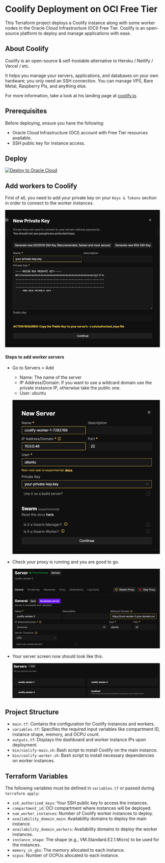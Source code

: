 # Coolify Deployment on OCI Free Tier

This Terraform project deploys a Coolify instance along with some worker nodes in the Oracle Cloud Infrastructure (OCI) Free Tier. Coolify is an open-source platform to deploy and manage applications with ease.

## About Coolify
Coolify is an open-source & self-hostable alternative to Heroku / Netlify / Vercel / etc.

It helps you manage your servers, applications, and databases on your own hardware; you only need an SSH connection. You can manage VPS, Bare Metal, Raspberry PIs, and anything else.

For more information, take a look at his landing page at [coolify.io](https://coolify.io).

## Prerequisites

Before deploying, ensure you have the following:
- Oracle Cloud Infrastructure (OCI) account with Free Tier resources available.
- SSH public key for instance access.

## Deploy

[![Deploy to Oracle Cloud](https://oci-resourcemanager-plugin.plugins.oci.oraclecloud.com/latest/deploy-to-oracle-cloud.svg)](https://cloud.oracle.com/resourcemanager/stacks/create?zipUrl=https://github.com/statickidz/coolify-oci-free/archive/refs/heads/main.zip)

## Add workers to Coolify

First of all, you need to add your private key on your `Keys & Tokens` section in order to connect to the worker instances.

![coolify-1](img/image-1.png)

#### Steps to add worker servers
- Go to Servers > Add
    - Name: The name of the server
    - IP Address/Domain: If you want to use a wildcard domain use the private instance IP, otherwise take the public one.
    - User: ubuntu

    ![coolify-3](img/image-4.png)

- Check your proxy is running and you are good to go.

    ![coolify-4](img/image-2.png)

- Your server screen now should look like this.

    ![coolify-5](img/image-3.png)

## Project Structure

- `main.tf`: Contains the configuration for Coolify instances and workers.
- `variables.tf`: Specifies the required input variables like compartment ID, instance shape, memory, and OCPU count.
- `outputs.tf`: Displays the dashboard and worker instance IPs upon deployment.
- `bin/coolify-main.sh`: Bash script to install Coolify on the main instance.
- `bin/coolify-worker.sh`: Bash script to install necessary dependencies on worker instances.

## Terraform Variables

The following variables must be defined in `variables.tf` or passed during `terraform apply`:

- `ssh_authorized_keys`: Your SSH public key to access the instances.
- `compartment_id`: OCI compartment where instances will be deployed.
- `num_worker_instances`: Number of Coolify worker instances to deploy.
- `availability_domain_main`: Availability domains to deploy the main instance.
- `availability_domain_workers`: Availability domains to deploy the worker instances.
- `instance_shape`: The shape (e.g., VM.Standard.E2.1.Micro) to be used for the instances.
- `memory_in_gbs`: The memory allocated to each instance.
- `ocpus`: Number of OCPUs allocated to each instance.